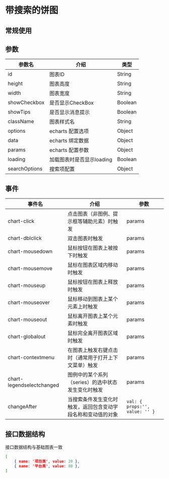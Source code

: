 # 带搜索的饼图

## 常规使用

<vEcharts-demo
    demo-height="300px"
    source-code="common-charts:::PieSearch/PieSearch-demo"
/>

## 参数

| 参数名        | 介绍                      | 类型    |
| ------------- | ------------------------- | ------- |
| id            | 图表ID                    | String  |
| height        | 图表高度                  | String  |
| width         | 图表宽度                  | String  |
| showCheckbox  | 是否显示CheckBox          | Boolean |
| showTips      | 是否显示消息提示          | Boolean |
| className     | 图表样式名                | String  |
| options       | echarts 配置选项          | Object  |
| data          | echarts 绑定数据          | Object  |
| params        | echarts 配置参数          | Object  |
| loading       | 加载图表时是否显示loading | Boolean |
| searchOptions | 搜索项配置                | Object  |

## 事件

| 事件名                    | 介绍                                                         | 参数                           |
| ------------------------- | ------------------------------------------------------------ | ------------------------------ |
| chart-click               | 点击图表（非图例、提示框等辅助元素）时触发                   | params                         |
| chart-dblclick            | 双击图表时触发                                               | params                         |
| chart-mousedown           | 鼠标按钮在图表上被按下时触发                                 | params                         |
| chart-mousemove           | 鼠标在图表区域内移动时触发                                   | params                         |
| chart-mouseup             | 鼠标按钮在图表上释放时触发                                   | params                         |
| chart-mouseover           | 鼠标移动到图表上某个元素上时触发                             | params                         |
| chart-mouseout            | 鼠标离开图表上某个元素时触发                                 | params                         |
| chart-globalout           | 鼠标完全离开图表区域时触发                                   | params                         |
| chart-contextmenu         | 在图表上触发右键点击时（通常用于打开上下文菜单）触发         | params                         |
| chart-legendselectchanged | 图例中的某个系列（series）的选中状态发生变化时触发           | params                         |
| changeAfter               | 当搜索条件发生变化时触发，返回包含变动字段名称和变动值的对象 | `val: { props:'', value: '' }` |

## 接口数据结构

接口数据结构与基础图表一致
```json
[
    { name: '项目类', value: 20 },
    { name: '平台类', value: 80 },
]
```

